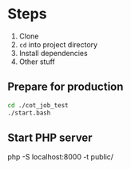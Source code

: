 # Steps
1. Clone
1. `cd` into project directory
1. Install dependencies
1. Other stuff



## Prepare for production
```bash
cd ./cot_job_test
./start.bash
```


## Start PHP server
php -S localhost:8000 -t public/
